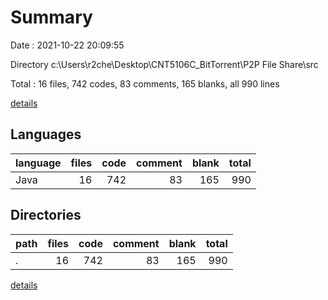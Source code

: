 # Summary

Date : 2021-10-22 20:09:55

Directory c:\Users\r2che\Desktop\CNT5106C_BitTorrent\P2P File Share\src

Total : 16 files,  742 codes, 83 comments, 165 blanks, all 990 lines

[details](details.md)

## Languages
| language | files | code | comment | blank | total |
| :--- | ---: | ---: | ---: | ---: | ---: |
| Java | 16 | 742 | 83 | 165 | 990 |

## Directories
| path | files | code | comment | blank | total |
| :--- | ---: | ---: | ---: | ---: | ---: |
| . | 16 | 742 | 83 | 165 | 990 |

[details](details.md)